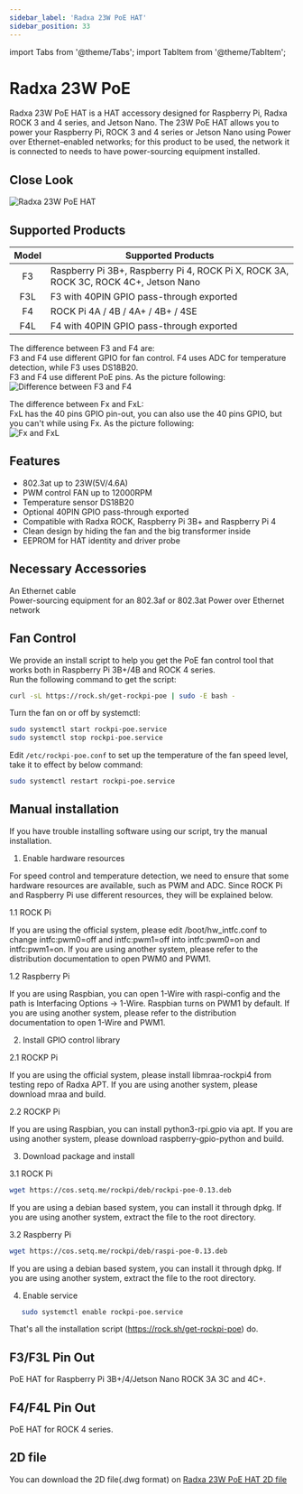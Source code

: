 ```yaml
---
sidebar_label: 'Radxa 23W PoE HAT'
sidebar_position: 33
---
```


import Tabs from '@theme/Tabs';
import TabItem from '@theme/TabItem';

# Radxa 23W PoE

Radxa 23W PoE HAT is a HAT accessory designed for Raspberry Pi, Radxa ROCK 3 and 4 series, and Jetson Nano. 
The 23W PoE HAT allows you to power your Raspberry Pi, ROCK 3 and 4 series or Jetson Nano using Power over Ethernet–enabled networks; 
for this product to be used, the network it is connected to needs to have power-sourcing equipment installed.

<Tabs>
<TabItem value="Introduction" label="Introduction">

## Close Look

![Radxa 23W PoE HAT](/img/accessories/poe-hat/23w-poe.webp)

## Supported Products

|Model|Supported Products|
|:-:|-|
|F3|Raspberry Pi 3B+, Raspberry Pi 4, ROCK Pi X, ROCK 3A, ROCK 3C, ROCK 4C+, Jetson Nano|
|F3L|F3 with 40PIN GPIO pass-through exported|
|F4|ROCK Pi 4A / 4B / 4A+ / 4B+ / 4SE|
|F4L|F4 with 40PIN GPIO pass-through exported|

The difference between F3 and F4 are:  
F3 and F4 use different GPIO for fan control. F4 uses ADC for temperature detection, while F3 uses DS18B20.  
F3 and F4 use different PoE pins. As the picture following:  
![Difference between F3 and F4](/img/accessories/poe-hat/23w-poe-f3f4.webp)

The difference between Fx and FxL:  
FxL has the 40 pins GPIO pin-out, you can also use the 40 pins GPIO, but you can't while using Fx. As the picture following:  
![Fx and FxL](/img/accessories/poe-hat/23w-poe-l.webp)

## Features

- 802.3at up to 23W(5V/4.6A)
- PWM control FAN up to 12000RPM
- Temperature sensor DS18B20
- Optional 40PIN GPIO pass-through exported
- Compatible with Radxa ROCK, Raspberry Pi 3B+ and Raspberry Pi 4
- Clean design by hiding the fan and the big transformer inside
- EEPROM for HAT identity and driver probe

</TabItem>
<TabItem value="tutorial" label="Tutorial">

## Necessary Accessories

An Ethernet cable  
Power-sourcing equipment for an 802.3af or 802.3at Power over Ethernet network

## Fan Control

We provide an install script to help you get the PoE fan control tool that works both in Raspberry Pi 3B+/4B and ROCK 4 series.  
Run the following command to get the script:

```bash
curl -sL https://rock.sh/get-rockpi-poe | sudo -E bash -
```

Turn the fan on or off by systemctl:

```bash
sudo systemctl start rockpi-poe.service
sudo systemctl stop rockpi-poe.service
```

Edit `/etc/rockpi-poe.conf` to set up the temperature of the fan speed level, take it to effect by below command:

```bash
sudo systemctl restart rockpi-poe.service
```

## Manual installation

If you have trouble installing software using our script, try the manual installation.

1. Enable hardware resources

For speed control and temperature detection, we need to ensure that some hardware resources are available, such as PWM and ADC. Since ROCK Pi and Raspberry Pi use different resources, they will be explained below.

1.1 ROCK Pi

If you are using the official system, please edit /boot/hw_intfc.conf to change intfc:pwm0=off and intfc:pwm1=off into intfc:pwm0=on and intfc:pwm1=on. If you are using another system, please refer to the distribution documentation to open PWM0 and PWM1.

1.2 Raspberry Pi

If you are using Raspbian, you can open 1-Wire with raspi-config and the path is Interfacing Options -> 1-Wire. Raspbian turns on PWM1 by default. If you are using another system, please refer to the distribution documentation to open 1-Wire and PWM1.

2. Install GPIO control library

2.1 ROCKP Pi

If you are using the official system, please install libmraa-rockpi4 from testing repo of Radxa APT. If you are using another system, please download mraa and build.

2.2 ROCKP Pi

If you are using Raspbian, you can install python3-rpi.gpio via apt. If you are using another system, please download raspberry-gpio-python and build.

3. Download package and install

3.1 ROCK Pi

```bash
wget https://cos.setq.me/rockpi/deb/rockpi-poe-0.13.deb
```

If you are using a debian based system, you can install it through dpkg. If you are using another system, extract the file to the root directory.

3.2 Raspberry Pi

```bash
wget https://cos.setq.me/rockpi/deb/raspi-poe-0.13.deb
```

If you are using a debian based system, you can install it through dpkg. If you are using another system, extract the file to the root directory.

4. Enable service

```bash
   sudo systemctl enable rockpi-poe.service
```

That's all the installation script (https://rock.sh/get-rockpi-poe) do.

</TabItem>
<TabItem value="hardware" label="Hareware Information">

## F3/F3L Pin Out

PoE HAT for Raspberry Pi 3B+/4/Jetson Nano ROCK 3A 3C and 4C+.

## F4/F4L Pin Out

PoE HAT for ROCK 4 series.

## 2D file

You can download the 2D file(.dwg format) on [Radxa 23W PoE HAT 2D file](https://dl.radxa.com/accessories/poe-hat/rockpi_poe_hat_V1.2_20190521.dwg)

</TabItem>
</Tabs>
